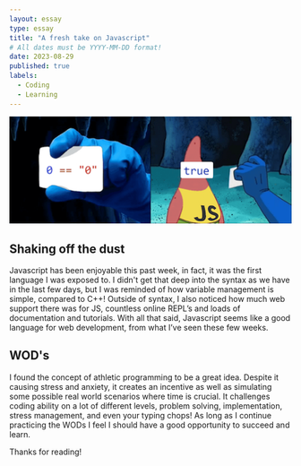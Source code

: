```yaml
---
layout: essay
type: essay
title: "A fresh take on Javascript"
# All dates must be YYYY-MM-DD format!
date: 2023-08-29
published: true
labels:
  - Coding
  - Learning
---
```


<img width="1000px" class="rounded float-start pe-4" src="../img/difficulty/e10abanner.png">

## Shaking off the dust

Javascript has been enjoyable this past week, in fact,  it was the first language I was exposed to. I didn't get that deep into the syntax as we have in the last few days, but I was reminded of how variable management is simple, compared to C++! Outside of syntax, I also noticed how much web support there was for JS, countless online REPL’s and loads of documentation and tutorials. With all that said, Javascript seems like a good language for web development, from what I’ve seen these few weeks.  

## WOD's
I found the concept of athletic programming to be a great idea. Despite it causing stress and anxiety, it creates an incentive as well as simulating some possible real world scenarios where time is crucial. It challenges coding ability on a lot of different levels, problem solving, implementation, stress management, and even your typing chops! As long as I continue practicing the WODs I feel I should have a good opportunity to succeed and learn. 


Thanks for reading!

